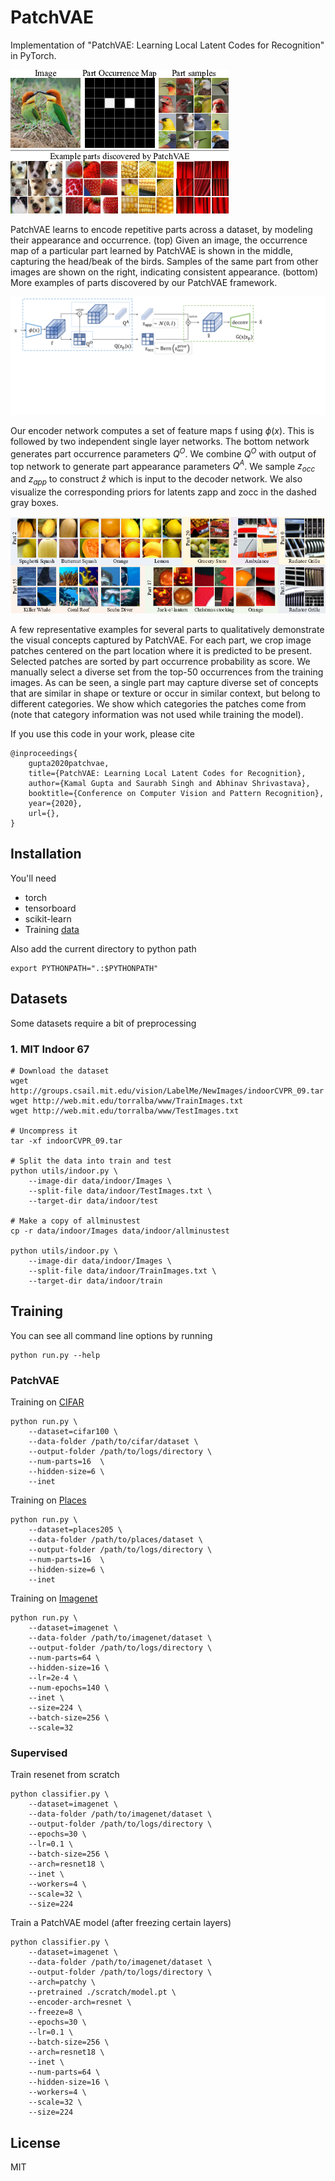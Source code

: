 # PatchVAE

Implementation of "PatchVAE: Learning Local Latent Codes for Recognition" in PyTorch.

![Illustration](imgs/illustration.png)

PatchVAE learns to encode repetitive parts across a dataset, 
by modeling their appearance and occurrence. 
(top) Given an image, the occurrence map of a particular part learned by PatchVAE is shown in the middle, capturing the head/beak of the birds.
Samples of the same part from other images are shown on the right, indicating consistent appearance.
(bottom) More examples of parts discovered by our PatchVAE framework.

![Illustration](imgs/architecture.png)

Our encoder network computes a set of feature maps f using $\phi(x)$. 
This is followed by two independent single layer networks. 
The bottom network generates part occurrence parameters $Q^O$.
We combine $Q^O$ with output of top network to generate part appearance parameters $Q^A$.
We sample $z_{occ}$ and $z_{app}$ to construct $\hat{z}$ which is input to the decoder network.
We also visualize the corresponding priors for latents zapp and zocc in the dashed gray boxes.


![Illustration](imgs/parts.png)

A few representative examples for several parts to qualitatively demonstrate the visual concepts captured by PatchVAE.
For each part, we crop image patches centered on the part location where it is predicted to be present.
Selected patches are sorted by part occurrence probability as score.
We manually select a diverse set from the top-50 occurrences from the training images.
As can be seen, a single part may capture diverse set of concepts that are similar in shape or texture or occur in similar context, but belong to different categories.
We show which categories the patches come from (note that category information was not used while training the model).



If you use this code in your work, please cite
```
@inproceedings{
    gupta2020patchvae,
    title={PatchVAE: Learning Local Latent Codes for Recognition},
    author={Kamal Gupta and Saurabh Singh and Abhinav Shrivastava},
    booktitle={Conference on Computer Vision and Pattern Recognition},
    year={2020},
    url={},
}
```

## Installation

You'll need

* torch
* tensorboard
* scikit-learn
* Training [data](#datasets)

Also add the current directory to python path

```
export PYTHONPATH=".:$PYTHONPATH"
```

## Datasets
Some datasets require a bit of preprocessing

### 1. MIT Indoor 67

```
# Download the dataset
wget http://groups.csail.mit.edu/vision/LabelMe/NewImages/indoorCVPR_09.tar
wget http://web.mit.edu/torralba/www/TrainImages.txt
wget http://web.mit.edu/torralba/www/TestImages.txt

# Uncompress it
tar -xf indoorCVPR_09.tar

# Split the data into train and test
python utils/indoor.py \
    --image-dir data/indoor/Images \
    --split-file data/indoor/TestImages.txt \
    --target-dir data/indoor/test
    
# Make a copy of allminustest
cp -r data/indoor/Images data/indoor/allminustest

python utils/indoor.py \
    --image-dir data/indoor/Images \
    --split-file data/indoor/TrainImages.txt \
    --target-dir data/indoor/train
```

## Training

You can see all command line options by running
```
python run.py --help
```

### PatchVAE

Training on [CIFAR](https://www.cs.toronto.edu/~kriz/cifar.html)
```
python run.py \
    --dataset=cifar100 \
    --data-folder /path/to/cifar/dataset \
    --output-folder /path/to/logs/directory \
    --num-parts=16  \
    --hidden-size=6 \
    --inet
```

Training on [Places](http://places.csail.mit.edu/downloadData.html)
```
python run.py \
    --dataset=places205 \
    --data-folder /path/to/places/dataset \
    --output-folder /path/to/logs/directory \
    --num-parts=16  \
    --hidden-size=6 \
    --inet
```

Training on [Imagenet](http://www.image-net.org)
```
python run.py \
    --dataset=imagenet \
    --data-folder /path/to/imagenet/dataset \
    --output-folder /path/to/logs/directory \
    --num-parts=64 \
    --hidden-size=16 \
    --lr=2e-4 \
    --num-epochs=140 \
    --inet \
    --size=224 \
    --batch-size=256 \
    --scale=32
```

### Supervised

Train resenet from scratch

```
python classifier.py \
    --dataset=imagenet \
    --data-folder /path/to/imagenet/dataset \
    --output-folder /path/to/logs/directory \
    --epochs=30 \
    --lr=0.1 \
    --batch-size=256 \
    --arch=resnet18 \
    --inet \
    --workers=4 \
    --scale=32 \
    --size=224
```

Train a PatchVAE model (after freezing certain layers)
```
python classifier.py \
    --dataset=imagenet \
    --data-folder /path/to/imagenet/dataset \
    --output-folder /path/to/logs/directory \
    --arch=patchy \
    --pretrained ./scratch/model.pt \
    --encoder-arch=resnet \
    --freeze=8 \
    --epochs=30 \
    --lr=0.1 \
    --batch-size=256 \
    --arch=resnet18 \
    --inet \
    --num-parts=64 \
    --hidden-size=16 \
    --workers=4 \
    --scale=32 \
    --size=224
```

## License

MIT
